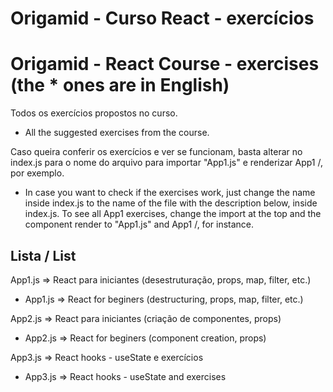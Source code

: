 # Origamid - Curso React - exercícios

# Origamid - React Course - exercises (the * ones are in English)

Todos os exercícios propostos no curso.

* All the suggested exercises from the course.

Caso queira conferir os exercícios e ver se funcionam, basta alterar no index.js para o nome do arquivo para importar "App1.js" e renderizar App1 /, por exemplo.

* In case you want to check if the exercises work, just change the name inside index.js to the name of the file with the description below, inside index.js. To see all App1 exercises, change the import at the top and the component render to "App1.js" and App1 /, for instance. 

## Lista / List
App1.js => React para iniciantes (desestruturação, props, map, filter, etc.)
* App1.js => React for beginers (destructuring, props, map, filter, etc.)

App2.js => React para iniciantes (criação de componentes, props)
* App2.js => React for beginers (component creation, props)

App3.js => React hooks - useState e exercícios
* App3.js => React hooks - useState and exercises